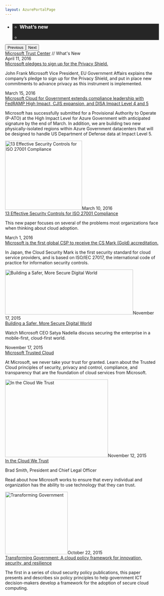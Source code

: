 ```yaml
---
layout: AzurePortalPage
---
```

<div class="row-fluid">
   <div class="span">
      <div>
         <div id="" data-cols="1" data-view1="1" data-view2="1" data-view3="1" data-view4="1" class="row-fluid wider hero grid-container">
            <div class="span bp0-col-1-1 bp1-col-1-1 bp2-col-1-1 bp3-col-1-1">
               <div bi:type="slideshow" class="slideshow slideshow-hero hero" xmlns:bi="urn:schemas-microsoft-com:mscom:bi">
                  <ul bi:type="list" class="slides">
                     <li id="slide-1" bi:index="0" selectBi="">
                        <div class="heroitem light-foreground" bi:type="heroitem">
                           <div class="media" bi:parenttitle="t1">
                              <a href="" bi:track="False" bi:titleflag="t1" bi:index="0">
                                 <div data-picture="" data-alt="Whats New" data-disable-swap-below="">
                                    <div data-src="https://c.s-microsoft.com/en-us/CMSImages/MS_TrustCenter_Whats_New_Header.jpg?version=9f644300-f787-a453-8452-7b3974e50a6c"></div>
                                    <noscript></noscript>
                                 </div>
                              </a>
                           </div>
                           <div class="text" bi:type="cta">
                              <div class="text-container">
                                 <div class="box" style="background: rgba(0,0,0,.85); color: #FFFFFF;">
                                    <ul bi:type="list" class="headerCaption subpageHeaderCaption">
                                       <li class="box-title">
                                          <h3 class="box-title" bi:type="title" bi:title="t1" style="color: #FFFFFF;">What’s new</h3>
                                       </li>
                                       <li class="box-actions box-description"><a target="_self" class="mscom-link" href=""></a></li>
                                    </ul>
                                 </div>
                              </div>
                           </div>
                        </div>
                     </li>
                  </ul>
                  <div class="navigation international" bi:track="false">
                     <div class="grid-container settop" data-title-text="Go To Slide "></div>
                  </div>
                  <div class="prev-next" bi:track="false"><button class="prev"><span class="icon-left" aria-hidden="true"></span><span class="screen-reader-text">Previous</span></button><button class="next"><span class="icon-right" aria-hidden="true"></span><span class="screen-reader-text">Next</span></button></div>
                  <div id="play-pause" class="play-pause" style="display:none">
                     <div class="pause"><button id="pauseButton" class="pause_button"><span class="icon-pause" aria-hidden="true"></span><span class="screen-reader-text">Pause</span></button></div>
                     <div class="play"><button id="playButton" class="play_button"><span class="icon-play" aria-hidden="true"></span><span class="screen-reader-text">Play</span></button></div>
                  </div>
               </div>
            </div>
         </div>
         <div id="" data-cols="1" data-view1="1" data-view2="1" data-view3="1" data-view4="1" class="row-fluid grid-container mscom-grid-container breadcrumbs">
            <div class="span bp0-col-1-1 bp1-col-1-1 bp2-col-1-1 bp3-col-1-1"><a target="_self" class="mscom-link" href="https://www.microsoft.com/en-us/TrustCenter/default.aspx">Microsoft Trust Center</a> // What's New</div>
         </div>
         <div id="" data-cols="1" data-view1="1" data-view2="1" data-view3="1" data-view4="1" class="row-fluid grid-container mscom-grid-container whatsNewBody wider">
            <div class="span bp0-col-1-1 bp1-col-1-1 bp2-col-1-1 bp3-col-1-1">
               <div data-cols="1" data-view1="1" data-view2="1" data-view3="1" data-view4="1" class="row-fluid">
                  <div class="span bp0-col-1-1 bp1-col-1-1 bp2-col-1-1 bp3-col-1-1">
                     <div id="" data-cols="1" data-view1="1" data-view2="1" data-view3="1" data-view4="1" class="row-fluid grid-container mscom-grid-container">
                        <div class="span bp0-col-1-1 bp1-col-1-1 bp2-col-1-1 bp3-col-1-1">
                           <label class="date">April 11, 2016</label><br /><label><a target="_blank" class="mscom-link" href="https://blogs.microsoft.com/eupolicy/2016/04/11/microsofts-commitments-including-dpa-cooperation-under-the-eu-u-s-privacy-shield/">Microsoft pledges to sign up for the Privacy Shield.</a></label>
                           <p>John Frank Microsoft Vice President, EU Government Affairs explains the company’s pledge to sign up for the Privacy Shield, and put in place new commitments to advance privacy as this instrument is implemented.</p>
                        </div>
                     </div>
                  </div>
               </div>
               <div data-cols="1" data-view1="1" data-view2="1" data-view3="1" data-view4="1" class="row-fluid">
                  <div class="span bp0-col-1-1 bp1-col-1-1 bp2-col-1-1 bp3-col-1-1">
                     <div id="" data-cols="1" data-view1="1" data-view2="1" data-view3="1" data-view4="1" class="row-fluid grid-container mscom-grid-container">
                        <div class="span bp0-col-1-1 bp1-col-1-1 bp2-col-1-1 bp3-col-1-1">
                           <label class="date">March 15, 2016</label><br /><label><a target="_blank" class="mscom-link" href="https://azure.microsoft.com/en-us/blog/microsoft-cloud-for-government-extends-leadership-in-compliance/">Microsoft Cloud for Government extends compliance leadership with FedRAMP High Impact, CJIS expansion, and DISA Impact Level 4 and 5 </a></label>
                           <p>Microsoft has successfully submitted for a Provisional Authority to Operate (P-ATO) at the High Impact Level for Azure
                              Government with anticipated signature by the end of March. In addition, we are building two new physically-isolated
                              regions within Azure Government datacenters that will be designed to handle US Department of Defense data at Impact
                              Level 5. 
                           </p>
                        </div>
                     </div>
                  </div>
               </div>
               <div data-cols="1" data-view1="1" data-view2="1" data-view3="1" data-view4="1" class="row-fluid">
                  <div class="span bp0-col-1-1 bp1-col-1-1 bp2-col-1-1 bp3-col-1-1">
                     <div id="" data-cols="1" data-view1="1" data-view2="1" data-view3="1" data-view4="1" class="row-fluid grid-container mscom-grid-container">
                        <div class=" span bp0-col-1-1 bp1-col-1-1 bp2-col-1-1 bp3-col-1-1">
                           <img src="https://c.s-microsoft.com/en-us/CMSImages/Whats_New_Thumbnail.png?version=937e4664-e5d6-5870-2831-189b050c6095" class="mscom-image" alt="13 Effective Security Controls for ISO 27001 Compliance" title="13 Effective Security Controls for ISO 27001 Compliance" width="252" height="226" /><label class="date">March 10, 2016</label><br /><label><a target="_blank" class="mscom-link" href="http://download.microsoft.com/download/1/2/9/12943B91-BBE8-415C-9E0A-4844407E4377/13%20Effective%20Security%20Controls%20for%20ISO%2027001%20Compliance.pdf">13 Effective Security Controls for ISO 27001 Compliance</a></label>
                           <p>This new paper focuses on several of the problems most organizations face when thinking about cloud adoption. </p>
                        </div>
                     </div>
                  </div>
               </div>
               <div data-cols="1" data-view1="1" data-view2="1" data-view3="1" data-view4="1" class="row-fluid">
                  <div class="span bp0-col-1-1 bp1-col-1-1 bp2-col-1-1 bp3-col-1-1">
                     <div id="" data-cols="1" data-view1="1" data-view2="1" data-view3="1" data-view4="1" class="row-fluid grid-container mscom-grid-container">
                        <div class="span bp0-col-1-1 bp1-col-1-1 bp2-col-1-1 bp3-col-1-1">
                           <label class="date">March 1, 2016</label><br /><label><a target="_blank" class="mscom-link" href="https://azure.microsoft.com/en-us/blog/microsoft-first-global-csp-to-receive-the-cloud-security-mark-gold-accreditation/">Microsoft is the first global CSP to receive the CS Mark (Gold) accreditation.</a></label>
                           <p>In Japan, the Cloud Security Mark is the first security standard for cloud service providers, and is based on ISO/IEC 27017, the international code of practice for information security controls.</p>
                        </div>
                     </div>
                  </div>
               </div>
               <div data-cols="1" data-view1="1" data-view2="1" data-view3="1" data-view4="1" class="row-fluid">
                  <div class="span bp0-col-1-1 bp1-col-1-1 bp2-col-1-1 bp3-col-1-1">
                     <div id="" data-cols="1" data-view1="1" data-view2="1" data-view3="1" data-view4="1" class="row-fluid grid-container mscom-grid-container">
                        <div class=" span bp0-col-1-1 bp1-col-1-1 bp2-col-1-1 bp3-col-1-1">
                           <img src="https://c.s-microsoft.com/en-us/CMSImages/Building-a-safer-more-secure-digital-world.jpg?version=f86c261d-fe3e-d2f7-fe2a-61da761bd8ab" class="mscom-image" alt="Building a Safer, More Secure Digital World" title="Building a Safer, More Secure Digital World" width="419" height="147" /><label class="date">November 17, 2015</label><br /><label><a target="_blank" class="mscom-link" href="http://news.microsoft.com/security2015/">Building a Safer, More Secure Digital World</a></label>
                           <p>Watch Microsoft CEO Satya Nadella discuss securing the enterprise in a mobile-first, cloud-first world.</p>
                        </div>
                     </div>
                  </div>
               </div>
               <div data-cols="1" data-view1="1" data-view2="1" data-view3="1" data-view4="1" class="row-fluid">
                  <div class="span bp0-col-1-1 bp1-col-1-1 bp2-col-1-1 bp3-col-1-1">
                     <div id="" data-cols="1" data-view1="1" data-view2="1" data-view3="1" data-view4="1" class="row-fluid grid-container mscom-grid-container">
                        <div class="span bp0-col-1-1 bp1-col-1-1 bp2-col-1-1 bp3-col-1-1">
                           <label class="date">November 17, 2015</label><br /><label><a target="_blank" class="mscom-link" href="http://microsoft.com/trustedcloud">Microsoft Trusted Cloud</a></label>
                           <p>At Microsoft, we never take your trust for granted. Learn about the Trusted Cloud principles of security, privacy
                              and control, compliance, and transparency that are the foundation of cloud services from Microsoft.
                           </p>
                        </div>
                     </div>
                  </div>
               </div>
               <div data-cols="1" data-view1="1" data-view2="1" data-view3="1" data-view4="1" class="row-fluid">
                  <div class="span bp0-col-1-1 bp1-col-1-1 bp2-col-1-1 bp3-col-1-1">
                     <div id="" data-cols="1" data-view1="1" data-view2="1" data-view3="1" data-view4="1" class="row-fluid grid-container mscom-grid-container">
                        <div class=" span bp0-col-1-1 bp1-col-1-1 bp2-col-1-1 bp3-col-1-1">
                           <img src="https://c.s-microsoft.com/en-us/CMSImages/In-the-cloud-we-trust.jpg?version=a45a30d2-7b57-0914-56e9-375683b5b599" class="mscom-image" alt="In the Cloud We Trust" title="In the Cloud We Trust" width="337" height="254" /><label class="date">November 12, 2015</label><br /><label><a target="_blank" class="mscom-link" href="http://news.microsoft.com/stories/inthecloudwetrust/">In the Cloud We Trust</a></label>
                           <p>Brad Smith, President and Chief Legal Officer</p>
                           <p>Read about how Microsoft works to ensure that every individual and organization has the ability to use technology
                              that they can trust.
                           </p>
                        </div>
                     </div>
                  </div>
               </div>
               <!--<div data-cols="1" data-view1="1" data-view2="1" data-view3="1" data-view4="1" class="row-fluid">
                  <div class="span bp0-col-1-1 bp1-col-1-1 bp2-col-1-1 bp3-col-1-1">
                  	<div id="" data-cols="1" data-view1="1" data-view2="1" data-view3="1" data-view4="1" class="row-fluid grid-container mscom-grid-container">
                  		<div class="span bp0-col-1-1 bp1-col-1-1 bp2-col-1-1 bp3-col-1-1">
                  			<label class="date">October 21, 2015</label>
                  			<br />
                  			<label>
                  				<mscom:link disablebitracking="false" target="_blank" text="Microsoft Office 365 enhances SOC audit reports with new trust principles"
                  				href="https://blogs.office.com/2015/10/21/announcing-the-enhanced-office-365-soc-audit-reports-with-new-trust-principles/"></mscom:link>
                  			</label>
                  			<p>Office 365 has added two new trust principles,
                  				<mscom:link disablebitracking="false" target="_blank" text="Processing Integrity" href="http://www.aicpa.org/InterestAreas/InformationTechnology/Resources/SOC/TrustServices/Pages/Trust%20Services%20Principles—An%20Overview.aspx"></mscom:link> and
                  				<mscom:link disablebitracking="false" target="_blank" text="Confidentiality" href="http://www.aicpa.org/InterestAreas/InformationTechnology/Resources/SOC/TrustServices/Pages/Trust%20Services%20Principles—An%20Overview.aspx"></mscom:link>, to its Service Organization Controls (SOC) audit reports. These build on the established Security
                  				and Availability trust principles.</p>
                  		</div>
                  	</div>
                  </div>
                  </div>-->
               <div data-cols="1" data-view1="1" data-view2="1" data-view3="1" data-view4="1" class="row-fluid">
                  <div class="span bp0-col-1-1 bp1-col-1-1 bp2-col-1-1 bp3-col-1-1">
                     <div id="" data-cols="1" data-view1="1" data-view2="1" data-view3="1" data-view4="1" class="row-fluid grid-container mscom-grid-container">
                        <div class=" span bp0-col-1-1 bp1-col-1-1 bp2-col-1-1 bp3-col-1-1">
                           <img src="https://c.s-microsoft.com/en-us/CMSImages/Transforming-government.jpg?version=f9abadb6-552a-f83d-820d-dcaf9155b609" class="mscom-image" alt="Transforming Government" title="Transforming Government" width="205" height="204" /><label class="date">October 22, 2015</label><br /><label><a target="_blank" class="mscom-link" href="http://aka.ms/cloudsecurityprinciples">Transforming Government: A cloud policy framework for innovation, security, and resilience</a></label>
                           <p>The first in a series of cloud security policy publications, this paper presents and describes six policy principles
                              to help government ICT decision-makers develop a framework for the adoption of secure cloud computing.
                           </p>
                        </div>
                     </div>
                  </div>
               </div>
            </div>
         </div>
      </div>
   </div>
</div>
<div class="row-fluid" data-view4="1" data-view3="1" data-view2="1" data-view1="1" data-cols="1">
   <div class="span bp0-col-1-1 bp1-col-1-1 bp2-col-1-1 bp3-col-1-1"></div>
</div>
